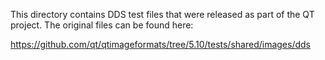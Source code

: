 This directory contains DDS test files that were released as part of the QT project. The original files can be found
here:

https://github.com/qt/qtimageformats/tree/5.10/tests/shared/images/dds
